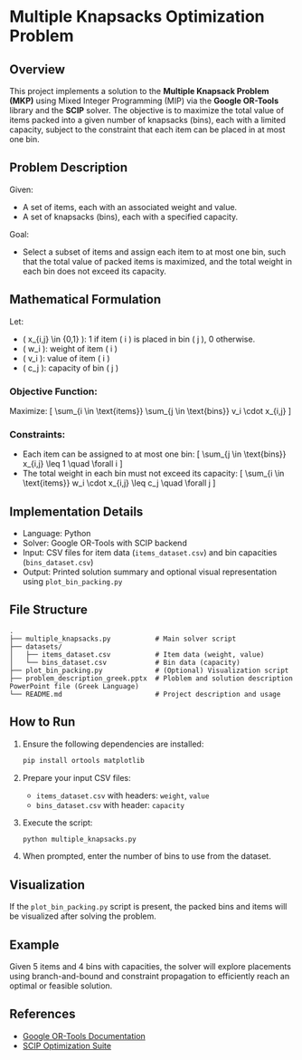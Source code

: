 # Multiple Knapsacks Optimization Problem

## Overview

This project implements a solution to the **Multiple Knapsack Problem (MKP)** using Mixed Integer Programming (MIP) via the **Google OR-Tools** library and the **SCIP** solver. The objective is to maximize the total value of items packed into a given number of knapsacks (bins), each with a limited capacity, subject to the constraint that each item can be placed in at most one bin.

## Problem Description

Given:
- A set of items, each with an associated weight and value.
- A set of knapsacks (bins), each with a specified capacity.

Goal:
- Select a subset of items and assign each item to at most one bin, such that the total value of packed items is maximized, and the total weight in each bin does not exceed its capacity.

## Mathematical Formulation

Let:
- \( x_{i,j} \in \{0,1\} \): 1 if item \( i \) is placed in bin \( j \), 0 otherwise.
- \( w_i \): weight of item \( i \)
- \( v_i \): value of item \( i \)
- \( c_j \): capacity of bin \( j \)

### Objective Function:
Maximize:
\[
\sum_{i \in \text{items}} \sum_{j \in \text{bins}} v_i \cdot x_{i,j}
\]

### Constraints:
- Each item can be assigned to at most one bin:
\[
\sum_{j \in \text{bins}} x_{i,j} \leq 1 \quad \forall i
\]
- The total weight in each bin must not exceed its capacity:
\[
\sum_{i \in \text{items}} w_i \cdot x_{i,j} \leq c_j \quad \forall j
\]

## Implementation Details

- Language: Python
- Solver: Google OR-Tools with SCIP backend
- Input: CSV files for item data (`items_dataset.csv`) and bin capacities (`bins_dataset.csv`)
- Output: Printed solution summary and optional visual representation using `plot_bin_packing.py`

## File Structure

```
.
├── multiple_knapsacks.py           # Main solver script
├── datasets/
│   ├── items_dataset.csv           # Item data (weight, value)
│   └── bins_dataset.csv            # Bin data (capacity)
├── plot_bin_packing.py             # (Optional) Visualization script
├── problem_description_greek.pptx  # Ploblem and solution description PowerPoint file (Greek Language)
└── README.md                       # Project description and usage

```

## How to Run

1. Ensure the following dependencies are installed:
   ```bash
   pip install ortools matplotlib
   ```

2. Prepare your input CSV files:
   - `items_dataset.csv` with headers: `weight`, `value`
   - `bins_dataset.csv` with header: `capacity`

3. Execute the script:
   ```bash
   python multiple_knapsacks.py
   ```

4. When prompted, enter the number of bins to use from the dataset.

## Visualization

If the `plot_bin_packing.py` script is present, the packed bins and items will be visualized after solving the problem.

## Example

Given 5 items and 4 bins with capacities, the solver will explore placements using branch-and-bound and constraint propagation to efficiently reach an optimal or feasible solution.

## References

- [Google OR-Tools Documentation](https://developers.google.com/optimization/introduction/python)
- [SCIP Optimization Suite](https://scipopt.org/)
